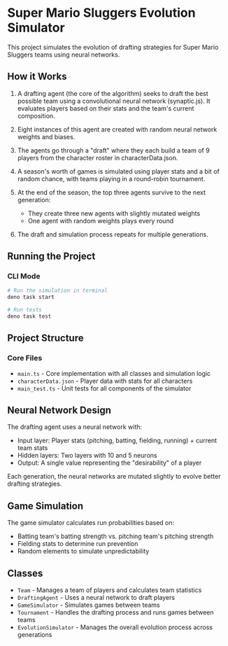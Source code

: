 # Super Mario Sluggers Evolution Simulator

This project simulates the evolution of drafting strategies for Super Mario
Sluggers teams using neural networks.

## How it Works

1. A drafting agent (the core of the algorithm) seeks to draft the best possible
   team using a convolutional neural network (synaptic.js). It evaluates players
   based on their stats and the team's current composition.

2. Eight instances of this agent are created with random neural network weights
   and biases.

3. The agents go through a "draft" where they each build a team of 9 players
   from the character roster in characterData.json.

4. A season's worth of games is simulated using player stats and a bit of random
   chance, with teams playing in a round-robin tournament.

5. At the end of the season, the top three agents survive to the next
   generation:

   - They create three new agents with slightly mutated weights
   - One agent with random weights plays every round

6. The draft and simulation process repeats for multiple generations.

## Running the Project

### CLI Mode

```bash
# Run the simulation in terminal
deno task start

# Run tests
deno task test
```

## Project Structure

### Core Files

- `main.ts` - Core implementation with all classes and simulation logic
- `characterData.json` - Player data with stats for all characters
- `main_test.ts` - Unit tests for all components of the simulator

## Neural Network Design

The drafting agent uses a neural network with:

- Input layer: Player stats (pitching, batting, fielding, running) + current
  team stats
- Hidden layers: Two layers with 10 and 5 neurons
- Output: A single value representing the "desirability" of a player

Each generation, the neural networks are mutated slightly to evolve better
drafting strategies.

## Game Simulation

The game simulator calculates run probabilities based on:

- Batting team's batting strength vs. pitching team's pitching strength
- Fielding stats to determine run prevention
- Random elements to simulate unpredictability

## Classes

- `Team` - Manages a team of players and calculates team statistics
- `DraftingAgent` - Uses a neural network to draft players
- `GameSimulator` - Simulates games between teams
- `Tournament` - Handles the drafting process and runs games between teams
- `EvolutionSimulator` - Manages the overall evolution process across
  generations
